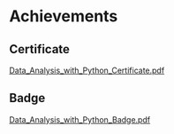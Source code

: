 

# Achievements
## Certificate
[Data_Analysis_with_Python_Certificate.pdf](https://prod-files-secure.s3.us-west-2.amazonaws.com/03e82b26-cccb-4906-bb56-adabcbdc0655/1aa3a050-2338-4a85-85d5-899bad17a31c/Data_Analysis_with_Python_Certificate.pdf?X-Amz-Algorithm=AWS4-HMAC-SHA256&X-Amz-Content-Sha256=UNSIGNED-PAYLOAD&X-Amz-Credential=ASIAZI2LB466QGYDPHQZ%2F20250205%2Fus-west-2%2Fs3%2Faws4_request&X-Amz-Date=20250205T091610Z&X-Amz-Expires=3600&X-Amz-Security-Token=IQoJb3JpZ2luX2VjECkaCXVzLXdlc3QtMiJGMEQCIEwyzcobTtWHJJuUjA1WCtteCSvDdqw8AJlU%2FwuKv%2Bz%2BAiAfwyg8LIyNk0ImzdvVWkCc9kNhfbtNQuqToKjMrTqNBir%2FAwhCEAAaDDYzNzQyMzE4MzgwNSIMP9OzrhvWQzf3Own5KtwDcH0WcBqhK6WVqC18SaojMy7WVMBov6iYwgmNUXZEN83TEA7ewWOPo5D%2FwnsSVC2GLp5cH6xRJfD%2FZ3jxsePnMd6xQurILUR3aiMRhsFctrYUZee94%2FwUpzHQ414V%2BVxS3VM5BLmJulHljwLznU6x9BtJQFQ9umonGyBPIWLf8y1WIgOPwPiZIoazqBZhZh7FCDPKtq7owVa%2FXNsKnW40XJZOaW7j6jSOSuBBIuNLLKIQhH5V7AzEVfW1udZZ29xKkwtry8P%2BSuFeMS7Owxjum%2F5e76Flq9lKw8EaeTXkg93UeVL6vYWkLqnXlXogSn83eVoEPuCaxzjmaPlC0%2BE4vwI9kPKIz%2F1aPpOt2crpoGCoz31zm29f%2BeyNjwmZXR8NB3Zifz63Yt014lpVUw%2Fx8u%2FaEr7LJaJ5fdybAim%2FuuK%2BJNrYw4XF3D5%2FVGD8QEowzjQSj3Co0H2alb8EbSEiTJgX6ws%2BNB7a%2Frmu8zl31xiYBe2WPDJu9K0Zp%2BQYsqRbwoudD9zSRcX%2F0PQsl8nJ16M%2FSAb2Tj8jKKGsE%2BfaA15NGxY4kRA4rZx21NjWi4xxr%2BvCNnm%2Fs9drh9SUfbMBXxh5daXRJE9r3Mlfb6ZUcdLN3vuaWin%2FquVsDg8w6M%2BMvQY6pgGRHiKwrrlYgAY90i%2B55z0OygNuA8PWnAQUj6HAD5oIf0Dg4R0VCtVX4crLEH7xPehIC7WsBm%2FjqM3EbQ7zczowcO%2FuKsfqmBqHlLgtIkp7AhvxFu6y%2FgANC4EEdqJZM%2BXRK8sgWUtO%2BUvbdIaNGnAxjdo12COSfVGFf10kRrC4WRm5dc%2B%2FSvITfCrt02SQ5dNneNuvGNyWxup1cYV%2BH%2FNfA6dL3V2E&X-Amz-Signature=9f6ee00190ee1b7a49af7e0dc4316e07d3f9ce350c0d932fd980f8b43cfe2e82&X-Amz-SignedHeaders=host&x-id=GetObject)
## Badge
[Data_Analysis_with_Python_Badge.pdf](https://prod-files-secure.s3.us-west-2.amazonaws.com/03e82b26-cccb-4906-bb56-adabcbdc0655/4fa9bcf8-b584-40dd-8775-c0bfadf6a6f0/Data_Analysis_with_Python_Badge.pdf?X-Amz-Algorithm=AWS4-HMAC-SHA256&X-Amz-Content-Sha256=UNSIGNED-PAYLOAD&X-Amz-Credential=ASIAZI2LB466QGYDPHQZ%2F20250205%2Fus-west-2%2Fs3%2Faws4_request&X-Amz-Date=20250205T091610Z&X-Amz-Expires=3600&X-Amz-Security-Token=IQoJb3JpZ2luX2VjECkaCXVzLXdlc3QtMiJGMEQCIEwyzcobTtWHJJuUjA1WCtteCSvDdqw8AJlU%2FwuKv%2Bz%2BAiAfwyg8LIyNk0ImzdvVWkCc9kNhfbtNQuqToKjMrTqNBir%2FAwhCEAAaDDYzNzQyMzE4MzgwNSIMP9OzrhvWQzf3Own5KtwDcH0WcBqhK6WVqC18SaojMy7WVMBov6iYwgmNUXZEN83TEA7ewWOPo5D%2FwnsSVC2GLp5cH6xRJfD%2FZ3jxsePnMd6xQurILUR3aiMRhsFctrYUZee94%2FwUpzHQ414V%2BVxS3VM5BLmJulHljwLznU6x9BtJQFQ9umonGyBPIWLf8y1WIgOPwPiZIoazqBZhZh7FCDPKtq7owVa%2FXNsKnW40XJZOaW7j6jSOSuBBIuNLLKIQhH5V7AzEVfW1udZZ29xKkwtry8P%2BSuFeMS7Owxjum%2F5e76Flq9lKw8EaeTXkg93UeVL6vYWkLqnXlXogSn83eVoEPuCaxzjmaPlC0%2BE4vwI9kPKIz%2F1aPpOt2crpoGCoz31zm29f%2BeyNjwmZXR8NB3Zifz63Yt014lpVUw%2Fx8u%2FaEr7LJaJ5fdybAim%2FuuK%2BJNrYw4XF3D5%2FVGD8QEowzjQSj3Co0H2alb8EbSEiTJgX6ws%2BNB7a%2Frmu8zl31xiYBe2WPDJu9K0Zp%2BQYsqRbwoudD9zSRcX%2F0PQsl8nJ16M%2FSAb2Tj8jKKGsE%2BfaA15NGxY4kRA4rZx21NjWi4xxr%2BvCNnm%2Fs9drh9SUfbMBXxh5daXRJE9r3Mlfb6ZUcdLN3vuaWin%2FquVsDg8w6M%2BMvQY6pgGRHiKwrrlYgAY90i%2B55z0OygNuA8PWnAQUj6HAD5oIf0Dg4R0VCtVX4crLEH7xPehIC7WsBm%2FjqM3EbQ7zczowcO%2FuKsfqmBqHlLgtIkp7AhvxFu6y%2FgANC4EEdqJZM%2BXRK8sgWUtO%2BUvbdIaNGnAxjdo12COSfVGFf10kRrC4WRm5dc%2B%2FSvITfCrt02SQ5dNneNuvGNyWxup1cYV%2BH%2FNfA6dL3V2E&X-Amz-Signature=2c70925209a4be95b061dc5445ceba4bedc3c41eea5b927e908a7a1cc294b29d&X-Amz-SignedHeaders=host&x-id=GetObject)
